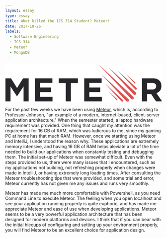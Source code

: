 ```yaml
---
layout: essay
type: essay
title: What killed the ICS 314 Student? Meteor!
date: 2017-10-26
labels:
  - Software Engineering
  - ICS 314
  - Meteor
  - MongoDB
---
```


<img class="ui medium centered image" src="../images/meteor.png">

For the past few weeks we have been using <a href="https://www.meteor.com/">Meteor</a>, which is, according to Professor Johnson, "an example of a modern, internet-based, client-server application architecture." When the semester started, a laptop hardware requirement was provided. One thing that caught my attention was the requirement for 16 GB of RAM, which was ludicrous to me, since my gaming PC at home has that much RAM. However, once we starting using Meteor and IntelliJ, I understood the reason why. These applications are extremely memory intensive, and having 16 GB of RAM helps aleviate a lot of the time needed to build our applications when constantly testing and debugging them. The initial set-up of Meteor was somewhat difficult. Even with the steps provided to us, there were many issues that I encountered, such as my applications not building, not refreshing properly when changes were made in IntelliJ, or having extremely long loading times. After consulting the Meteor troubleshooting tips that were provided, and some trial and error, Meteor currently has not given me any issues and runs very smoothly.

Meteor has made me much more comfortable with Powershell, as you need Command Line to execute Meteor. The feeling when you open localhost and see your application running properly is quite euphoric, and has made me appreciate Meteor and ease of use when developing applications. Meteor seems to be a very powerful application architecture that has been designed for modern platforms and devices. I think that if you can bear with the initial hiccups of configuring and setting up your environment properly, you will find Meteor to be an excellent choice for application design.
